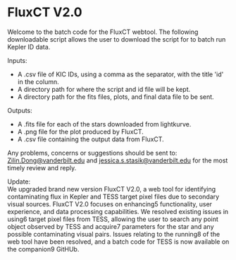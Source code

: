 # FluxCT V2.0

Welcome to the batch code for the FluxCT webtool. The following downloadable script allows the user to download the script for to batch run Kepler ID data. 

Inputs: 
<ul>
<li> A .csv file of KIC IDs, using a comma as the separator, with the title 'id' in the column. </li>
<li> A directory path for where the script and id file will be kept. </li>
<li> A directory path for the fits files, plots, and final data file to be sent. </li>
</ul>
  
Outputs: 
<ul>
<li> A .fits file for each of the stars downloaded from lightkurve. </li>
<li> A .png file for the plot produced by FluxCT. </li>
<li> A .csv file containing the output data from FluxCT. </li> 
</ul>

Any problems, concerns or suggestions should be sent to: Zilin.Dong@vanderbilt.edu and jessica.s.stasik@vanderbilt.edu for the most timely review and reply. 

Update:   
We upgraded brand new version FluxCT V2.0, a web tool for identifying contaminating flux in
Kepler and TESS target pixel files due to secondary visual sources. FluxCT V2.0 focuses on enhancing5
functionality, user experience, and data processing capabilities. We resolved existing issues in using6
target pixel files from TESS, allowing the user to search any point object observed by TESS and acquire7
parameters for the star and any possible contaminating visual pairs. Issues relating to the running8
of the web tool have been resolved, and a batch code for TESS is now available on the companion9
GitHUb.   
